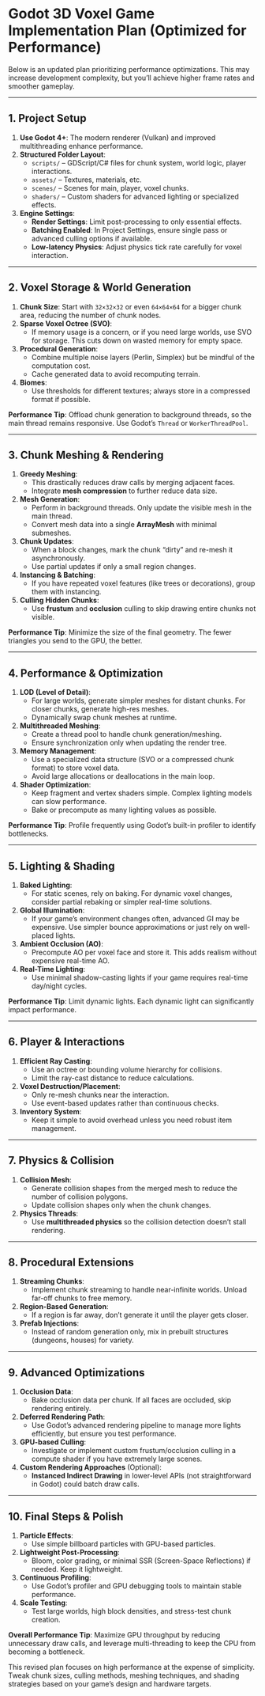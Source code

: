 # Godot 3D Voxel Game Implementation Plan (Optimized for Performance)

Below is an updated plan prioritizing performance optimizations. This may increase development complexity, but you’ll achieve higher frame rates and smoother gameplay.

---
## 1. **Project Setup**
1. **Use Godot 4+**: The modern renderer (Vulkan) and improved multithreading enhance performance.
2. **Structured Folder Layout**:
   - `scripts/` – GDScript/C# files for chunk system, world logic, player interactions.
   - `assets/` – Textures, materials, etc.
   - `scenes/` – Scenes for main, player, voxel chunks.
   - `shaders/` – Custom shaders for advanced lighting or specialized effects.
3. **Engine Settings**:
   - **Render Settings**: Limit post-processing to only essential effects.
   - **Batching Enabled**: In Project Settings, ensure single pass or advanced culling options if available.
   - **Low-latency Physics**: Adjust physics tick rate carefully for voxel interaction.

---
## 2. **Voxel Storage & World Generation**
1. **Chunk Size**: Start with `32×32×32` or even `64×64×64` for a bigger chunk area, reducing the number of chunk nodes.
2. **Sparse Voxel Octree (SVO)**:
   - If memory usage is a concern, or if you need large worlds, use SVO for storage. This cuts down on wasted memory for empty space.
3. **Procedural Generation**:
   - Combine multiple noise layers (Perlin, Simplex) but be mindful of the computation cost.
   - Cache generated data to avoid recomputing terrain.
4. **Biomes**:
   - Use thresholds for different textures; always store in a compressed format if possible.

**Performance Tip**: Offload chunk generation to background threads, so the main thread remains responsive. Use Godot’s `Thread` or `WorkerThreadPool`.

---
## 3. **Chunk Meshing & Rendering**
1. **Greedy Meshing**:
   - This drastically reduces draw calls by merging adjacent faces.
   - Integrate **mesh compression** to further reduce data size.
2. **Mesh Generation**:
   - Perform in background threads. Only update the visible mesh in the main thread.
   - Convert mesh data into a single **ArrayMesh** with minimal submeshes.
3. **Chunk Updates**:
   - When a block changes, mark the chunk “dirty” and re-mesh it asynchronously.
   - Use partial updates if only a small region changes.
4. **Instancing & Batching**:
   - If you have repeated voxel features (like trees or decorations), group them with instancing.
5. **Culling Hidden Chunks**:
   - Use **frustum** and **occlusion** culling to skip drawing entire chunks not visible.

**Performance Tip**: Minimize the size of the final geometry. The fewer triangles you send to the GPU, the better.

---
## 4. **Performance & Optimization**
1. **LOD (Level of Detail)**:
   - For large worlds, generate simpler meshes for distant chunks. For closer chunks, generate high-res meshes.
   - Dynamically swap chunk meshes at runtime.
2. **Multithreaded Meshing**:
   - Create a thread pool to handle chunk generation/meshing.
   - Ensure synchronization only when updating the render tree.
3. **Memory Management**:
   - Use a specialized data structure (SVO or a compressed chunk format) to store voxel data.
   - Avoid large allocations or deallocations in the main loop.
4. **Shader Optimization**:
   - Keep fragment and vertex shaders simple. Complex lighting models can slow performance.
   - Bake or precompute as many lighting values as possible.

**Performance Tip**: Profile frequently using Godot’s built-in profiler to identify bottlenecks.

---
## 5. **Lighting & Shading**
1. **Baked Lighting**:
   - For static scenes, rely on baking. For dynamic voxel changes, consider partial rebaking or simpler real-time solutions.
2. **Global Illumination**:
   - If your game’s environment changes often, advanced GI may be expensive. Use simpler bounce approximations or just rely on well-placed lights.
3. **Ambient Occlusion (AO)**:
   - Precompute AO per voxel face and store it. This adds realism without expensive real-time AO.
4. **Real-Time Lighting**:
   - Use minimal shadow-casting lights if your game requires real-time day/night cycles.

**Performance Tip**: Limit dynamic lights. Each dynamic light can significantly impact performance.

---
## 6. **Player & Interactions**
1. **Efficient Ray Casting**:
   - Use an octree or bounding volume hierarchy for collisions.
   - Limit the ray-cast distance to reduce calculations.
2. **Voxel Destruction/Placement**:
   - Only re-mesh chunks near the interaction.
   - Use event-based updates rather than continuous checks.
3. **Inventory System**:
   - Keep it simple to avoid overhead unless you need robust item management.

---
## 7. **Physics & Collision**
1. **Collision Mesh**:
   - Generate collision shapes from the merged mesh to reduce the number of collision polygons.
   - Update collision shapes only when the chunk changes.
2. **Physics Threads**:
   - Use **multithreaded physics** so the collision detection doesn’t stall rendering.

---
## 8. **Procedural Extensions**
1. **Streaming Chunks**:
   - Implement chunk streaming to handle near-infinite worlds. Unload far-off chunks to free memory.
2. **Region-Based Generation**:
   - If a region is far away, don’t generate it until the player gets closer.
3. **Prefab Injections**:
   - Instead of random generation only, mix in prebuilt structures (dungeons, houses) for variety.

---
## 9. **Advanced Optimizations**
1. **Occlusion Data**:
   - Bake occlusion data per chunk. If all faces are occluded, skip rendering entirely.
2. **Deferred Rendering Path**:
   - Use Godot’s advanced rendering pipeline to manage more lights efficiently, but ensure you test performance.
3. **GPU-based Culling**:
   - Investigate or implement custom frustum/occlusion culling in a compute shader if you have extremely large scenes.
4. **Custom Rendering Approaches** (Optional):
   - **Instanced Indirect Drawing** in lower-level APIs (not straightforward in Godot) could batch draw calls.

---
## 10. **Final Steps & Polish**
1. **Particle Effects**:
   - Use simple billboard particles with GPU-based particles.
2. **Lightweight Post-Processing**:
   - Bloom, color grading, or minimal SSR (Screen-Space Reflections) if needed. Keep it lightweight.
3. **Continuous Profiling**:
   - Use Godot’s profiler and GPU debugging tools to maintain stable performance.
4. **Scale Testing**:
   - Test large worlds, high block densities, and stress-test chunk creation.

**Overall Performance Tip**: Maximize GPU throughput by reducing unnecessary draw calls, and leverage multi-threading to keep the CPU from becoming a bottleneck.

This revised plan focuses on high performance at the expense of simplicity. Tweak chunk sizes, culling methods, meshing techniques, and shading strategies based on your game’s design and hardware targets.